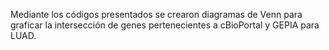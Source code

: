 Mediante los códigos presentados se crearon diagramas de Venn para graficar la intersección de genes pertenecientes a cBioPortal y GEPIA para LUAD.
